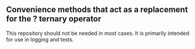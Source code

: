 ## Convenience methods that act as a replacement for the ? ternary operator

This repository should not be needed in most cases. It is primarily intended for use in logging and tests.
